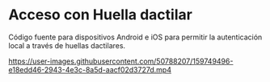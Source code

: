 
# Acceso con Huella dactilar

Código fuente para dispositivos Android e iOS para permitir la autenticación local a través de huellas dactilares.


https://user-images.githubusercontent.com/50788207/159749496-e18edd46-2943-4e3c-8a5d-aacf02d3727d.mp4

